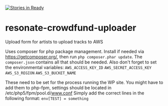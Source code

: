 [![Stories in Ready](https://badge.waffle.io/resonatecoop/resonate-crowdfund-uploader.png?label=ready&title=Ready)](https://waffle.io/resonatecoop/resonate-crowdfund-uploader)
# resonate-crowdfund-uploader

Upload form for artists to upload tracks to AWS

Uses composer for php package management. Install if needed via https://getcomposer.org/, then run `php composer.phar update`. The `composer.json` contains all that should be needed.
Also don't forget to set the environmental variables:
`AWS_ACCESS_KEY_ID`
`AWS_SECRET_ACCESS_KEY`
`AWS_S3_REGION`
`AWS_S3_BUCKET_NAME`

These need to be set for the process running the WP site. You might have to add them to php-fpm, settings should be located in /etc/php5/fpm/pool.d/www.conf
Simply add the correct lines in the following format:
`env[TEST] = something`

